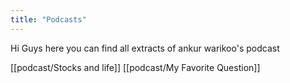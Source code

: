```yaml
---
title: "Podcasts"
---
```


Hi Guys here you can find all extracts of ankur warikoo's podcast

[[podcast/Stocks and life]]
[[podcast/My Favorite Question]]


